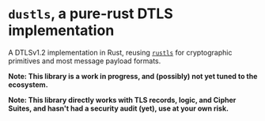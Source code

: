 # `dustls`, a pure-rust DTLS implementation

A DTLSv1.2 implementation in Rust, reusing [`rustls`](https://github.com/rustls/rustls) for cryptographic primitives and most message payload formats.

**Note: This library is a work in progress, and (possibly) not yet tuned to the ecosystem.**

**Note: This library directly works with TLS records, logic, and Cipher Suites, and hasn't had a security audit (yet), use at your own risk.**
